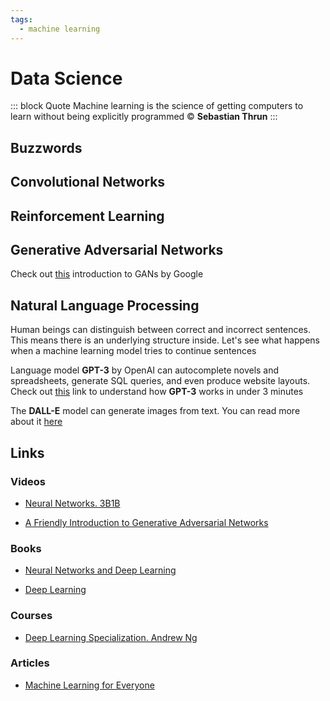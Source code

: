 ```yaml
---
tags:
  - machine learning
---
```


# Data Science
::: block Quote
Machine learning is the science of getting computers to learn without being explicitly programmed © **Sebastian Thrun**
:::

## Buzzwords

<Buzzword text="Regression"/>
<Buzzword text="Classification"/>
<Buzzword text="Clustering"/>
<Buzzword text="Neural Network"/>
<Buzzword text="Backpropogation"/>
<Buzzword text="NLP"/>
<Buzzword text="Autoencoders"/>
<Buzzword text="NLP Transformers"/>
<Buzzword text="LSTM"/>
<Buzzword text="Data minig"/>
<Buzzword text="Hypothesis testing"/>
<Buzzword text="Support Vector Machine"/>
<Buzzword text="Decision Trees"/>
<Buzzword text="K-Nearest Neighbors"/>
<Buzzword text="Overfitting"/>
<Buzzword text="Regularization"/>
<Buzzword text="Ensemble learning"/>
<Buzzword text="Unsupervised learning"/>
<Buzzword text="Supervised learning"/>
<Buzzword text="Dimensionality reduction"/>
<Buzzword text="Convolutional Neural Networks"/>
<Buzzword text="Generative Adversarial Networks"/>

## Convolutional Networks

## Reinforcement Learning

## Generative Adversarial Networks

Check out [this](https://developers.google.com/machine-learning/gan) introduction to GANs by Google

## Natural Language Processing

Human beings can distinguish between correct and incorrect sentences. This means there is an underlying structure inside. Let's see what happens when a machine learning model tries to continue sentences

Language model **GPT-3** by OpenAI can autocomplete novels and spreadsheets, generate SQL queries, and even produce website layouts. Check out [this](https://daleonai.com/gpt3-explained-fast) link to understand how **GPT-3** works in under 3 minutes 

The **DALL-E** model can generate images from text. You can read more about it [here](https://openai.com/blog/dall-e/) 

## Links

### Videos

- [Neural Networks. 3B1B](https://www.youtube.com/playlist?list=PLZHQObOWTQDNU6R1_67000Dx_ZCJB-3pi)

- [A Friendly Introduction to Generative Adversarial Networks](https://www.youtube.com/watch?v=8L11aMN5KY8)

### Books

- [Neural Networks and Deep Learning](http://neuralnetworksanddeeplearning.com/)

- [Deep Learning](https://www.deeplearningbook.org/)

### Courses

- [Deep Learning Specialization. Andrew Ng](https://www.coursera.org/specializations/deep-learning)

### Articles

- [Machine Learning for Everyone](https://vas3k.com/blog/machine_learning/)